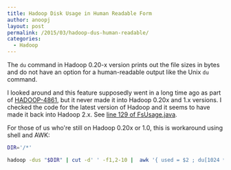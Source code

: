 ```yaml
---
title: Hadoop Disk Usage in Human Readable Form
author: anoopj
layout: post
permalink: /2015/03/hadoop-dus-human-readable/
categories:
  - Hadoop
---
```


The `du` command in Hadoop 0.20-x version prints out the file sizes in
bytes and do not have an option for a human-readable output like the Unix
`du` command.

I looked around and this feature supposedly went in a long time ago as part
of [HADOOP-4861](https://issues.apache.org/jira/browse/HADOOP-4861), but it
never made it into Hadoop 0.20x and 1.x versions. I checked the code for
the latest version of Hadoop and it seems to have made it back into
Hadoop 2.x. See
[line 129 of FsUsage.java](https://github.com/apache/hadoop/blob/trunk/hadoop-common-project/hadoop-common/src/main/java/org/apache/hadoop/fs/shell/FsUsage.java#L129).

For those of us who're still on Hadoop 0.20x or 1.0, this is workaround
using shell and AWK:

```bash
DIR='/*'

hadoop -dus "$DIR" | cut -d' ' -f1,2-10 |  awk '{ used = $2 ; du[1024 ** 4] = "TB"; du[1024 ** 3] = "GB"; du[1024 ** 2] = "MB"; du[1024] = "KB"; for (unit = 1024 ** 4; unit >= 1024; unit /= 1024){ if (used >= unit) { printf "%.2f %s \t %s\n", used / unit, du[unit], $1; break } }}'
```
